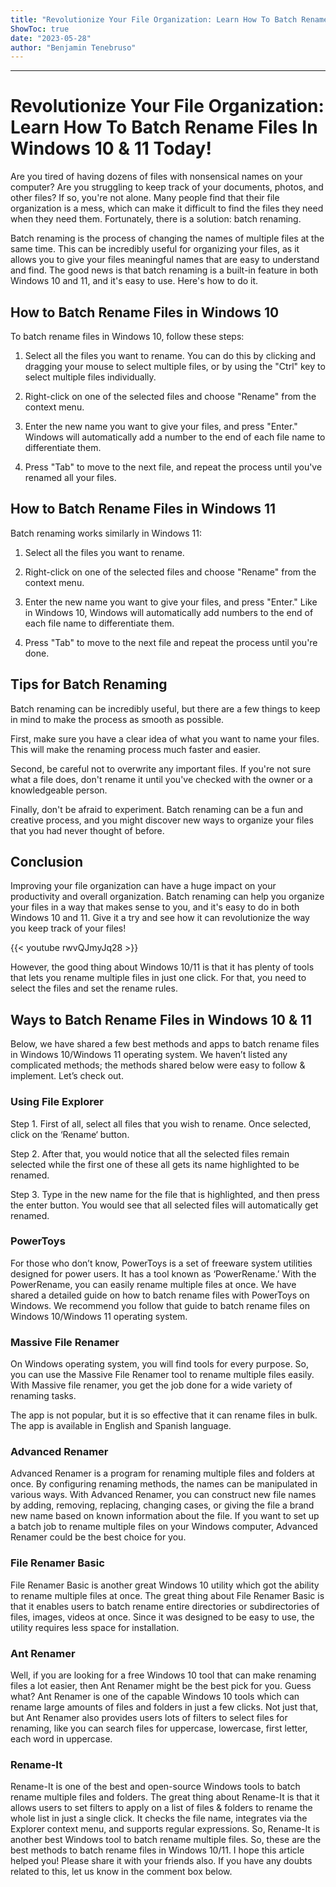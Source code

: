 ```yaml
---
title: "Revolutionize Your File Organization: Learn How To Batch Rename Files In Windows 10 & 11 Today!"
ShowToc: true 
date: "2023-05-28"
author: "Benjamin Tenebruso"
---
```

*****
# Revolutionize Your File Organization: Learn How To Batch Rename Files In Windows 10 & 11 Today!

Are you tired of having dozens of files with nonsensical names on your computer? Are you struggling to keep track of your documents, photos, and other files? If so, you're not alone. Many people find that their file organization is a mess, which can make it difficult to find the files they need when they need them. Fortunately, there is a solution: batch renaming.

Batch renaming is the process of changing the names of multiple files at the same time. This can be incredibly useful for organizing your files, as it allows you to give your files meaningful names that are easy to understand and find. The good news is that batch renaming is a built-in feature in both Windows 10 and 11, and it's easy to use. Here's how to do it.

## How to Batch Rename Files in Windows 10

To batch rename files in Windows 10, follow these steps:

1. Select all the files you want to rename. You can do this by clicking and dragging your mouse to select multiple files, or by using the "Ctrl" key to select multiple files individually.

2. Right-click on one of the selected files and choose "Rename" from the context menu.

3. Enter the new name you want to give your files, and press "Enter." Windows will automatically add a number to the end of each file name to differentiate them.

4. Press "Tab" to move to the next file, and repeat the process until you've renamed all your files.

## How to Batch Rename Files in Windows 11

Batch renaming works similarly in Windows 11:

1. Select all the files you want to rename.

2. Right-click on one of the selected files and choose "Rename" from the context menu.

3. Enter the new name you want to give your files, and press "Enter." Like in Windows 10, Windows will automatically add numbers to the end of each file name to differentiate them.

4. Press "Tab" to move to the next file and repeat the process until you're done.

## Tips for Batch Renaming

Batch renaming can be incredibly useful, but there are a few things to keep in mind to make the process as smooth as possible.

First, make sure you have a clear idea of what you want to name your files. This will make the renaming process much faster and easier.

Second, be careful not to overwrite any important files. If you're not sure what a file does, don't rename it until you've checked with the owner or a knowledgeable person.

Finally, don't be afraid to experiment. Batch renaming can be a fun and creative process, and you might discover new ways to organize your files that you had never thought of before.

## Conclusion

Improving your file organization can have a huge impact on your productivity and overall organization. Batch renaming can help you organize your files in a way that makes sense to you, and it's easy to do in both Windows 10 and 11. Give it a try and see how it can revolutionize the way you keep track of your files!

{{< youtube rwvQJmyJq28 >}} 



However, the good thing about Windows 10/11 is that it has plenty of tools that lets you rename multiple files in just one click. For that, you need to select the files and set the rename rules.

 
## Ways to Batch Rename Files in Windows 10 & 11


Below, we have shared a few best methods and apps to batch rename files in Windows 10/Windows 11 operating system. We haven’t listed any complicated methods; the methods shared below were easy to follow & implement. Let’s check out.

 
### Using File Explorer


Step 1. First of all, select all files that you wish to rename. Once selected, click on the ‘Rename‘ button.

Step 2. After that, you would notice that all the selected files remain selected while the first one of these all gets its name highlighted to be renamed.

Step 3. Type in the new name for the file that is highlighted, and then press the enter button. You would see that all selected files will automatically get renamed.


 
### PowerToys



For those who don’t know, PowerToys is a set of freeware system utilities designed for power users. It has a tool known as ‘PowerRename.’ With the PowerRename, you can easily rename multiple files at once.
We have shared a detailed guide on how to batch rename files with PowerToys on Windows. We recommend you follow that guide to batch rename files on Windows 10/Windows 11 operating system.

 
### Massive File Renamer


On Windows operating system, you will find tools for every purpose. So, you can use the Massive File Renamer tool to rename multiple files easily. With Massive file renamer, you get the job done for a wide variety of renaming tasks.

The app is not popular, but it is so effective that it can rename files in bulk. The app is available in English and Spanish language.

 
### Advanced Renamer



Advanced Renamer is a program for renaming multiple files and folders at once. By configuring renaming methods, the names can be manipulated in various ways. With Advanced Renamer, you can construct new file names by adding, removing, replacing, changing cases, or giving the file a brand new name based on known information about the file.
If you want to set up a batch job to rename multiple files on your Windows computer, Advanced Renamer could be the best choice for you.

 
### File Renamer Basic



File Renamer Basic is another great Windows 10 utility which got the ability to rename multiple files at once. The great thing about File Renamer Basic is that it enables users to batch rename entire directories or subdirectories of files, images, videos at once. Since it was designed to be easy to use, the utility requires less space for installation.

 
### Ant Renamer



Well, if you are looking for a free Windows 10 tool that can make renaming files a lot easier, then Ant Renamer might be the best pick for you. Guess what? Ant Renamer is one of the capable Windows 10 tools which can rename large amounts of files and folders in just a few clicks.
Not just that, but Ant Renamer also provides users lots of filters to select files for renaming, like you can search files for uppercase, lowercase, first letter, each word in uppercase.

 
### Rename-It



Rename-It is one of the best and open-source Windows tools to batch rename multiple files and folders. The great thing about Rename-It is that it allows users to set filters to apply on a list of files & folders to rename the whole list in just a single click.
It checks the file name, integrates via the Explorer context menu, and supports regular expressions. So, Rename-It is another best Windows tool to batch rename multiple files.
So, these are the best methods to batch rename files in Windows 10/11. I hope this article helped you! Please share it with your friends also. If you have any doubts related to this, let us know in the comment box below.




